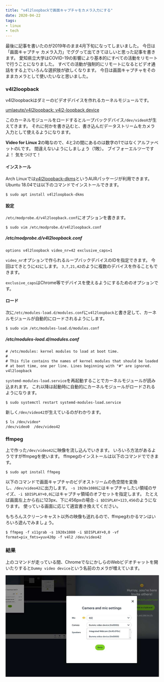 ```yaml
---
title: "v4l2loopbackで画面キャプチャをカメラ入力にする"
date: 2020-04-22
tags:
- linux
- tech
---
```


最後に記事を書いたのが2019年のまま4月下旬になってしまいました。
今日は「画面キャプチャ カメラ入力」でググって出てきてほしいと思った記事を書きます。
愛知県立大学はCOVID-19の影響により基本的にすべての活動をリモートで行うことになりました。
すべての活動が強制的にリモートになるとビデオ通話をする上でいろんな選択肢が欲しくなります。
今日は画面キャプチャをそのままカメラとして使いたいなと思いました。

### v4l2loopback

v4l2loopbackはダミーのビデオデバイスを作れるカーネルモジュールです。

[umlaeute/v4l2loopback: v4l2-loopback device](https://github.com/umlaeute/v4l2loopback)

このカーネルモジュールをロードするとループバックデバイス`/dev/videoX`が生えてきます。
それに何かを書き込むと、書き込んだデータストリームをカメラ入力として使えるようになります。

**Video for Linux 2**の略なので、4と2の間にあるのは数字の1ではなくアルファベットのLです。
間違えないようにしましょう（1敗）。
ブイフォーエルツーですよ！
気をつけて！

#### インストール

Arch Linuxでは[v4l2loopback-dkms](https://aur.archlinux.org/packages/v4l2loopback-dkms/)というAURパッケージが利用できます。
Ubuntu 18.04では以下のコマンドでインストールできます。

```console
$ sudo apt install v4l2loopback-dkms
```

#### 設定

`/etc/modprobe.d/v4l2loopback.conf`にオプションを書きます。

```console
$ sudo vim /etc/modprobe.d/v4l2loopback.conf
```

##### /etc/modprobe.d/v4l2loopback.conf
```
options v4l2loopback video_nr=42 exclusive_caps=1
```

`video_nr`オプションで作られるループバックデバイスのIDを指定できます。
今回はてきとうに`42`にします。
`3,7,21,42`のように複数のデバイスを作ることもできます。

`exclusive_caps`はChrome等でデバイスを使えるようにするためのオプションです。

#### ロード

次に`/etc/modules-load.d/modules.conf`に`v4l2loopback`と書き足して、カーネルモジュールが自動的にロードされるようにします。

```console
$ sudo vim /etc/modules-load.d/modules.conf
```

##### /etc/modules-load.d/modules.conf
```
# /etc/modules: kernel modules to load at boot time.
#
# This file contains the names of kernel modules that should be loaded
# at boot time, one per line. Lines beginning with "#" are ignored.
v4l2loopback
```

`systemd-modules-load.service`を再起動することでカーネルモジュールが読み込まれます。
これ以降は起動時に自動的にカーネルモジュールがロードされるようになります。

```console
$ sudo systemctl restart systemd-modules-load.service
```

新しく`/dev/video42`が生えているのがわかります。

```console
$ ls /dev/video*
/dev/video0  /dev/video42
```

### ffmpeg

上で作った`/dev/video42`に映像を流し込んでいきます。
いろいろ方法があるようですがffmpegを使います。
ffmpegのインストールは以下のコマンドでできます。

```console
$ sudo apt install ffmpeg
```

以下のコマンドで画面キャプチャのビデオストリームの色空間を変換し、`/dev/video42`に出力します。
`-s 1920x1080`にはキャプチャしたい領域のサイズ、`-i $DISPLAY+0,0`にはキャプチャ領域のオフセットを指定します。
たとえば画面左上から右に123px、下に456pxの場合`-i $DISPLAY+123,456`のようになります。
使っている画面に応じて適宜書き換えてください。

もちろんスクリーンキャスト以外の映像も送れるので、ffmpegわかるマンはいろいろ遊んでみましょう。

```console
$ ffmpeg -f x11grab -s 1920x1080 -i $DISPLAY+0,0 -vf format=pix_fmts=yuv420p -f v4l2 /dev/video42
```

### 結果

上のコマンドが走っている間、ChromeでなにかしらのWebビデオチャットを開いたりすると`Dummy video device`という名前のカメラが増えています。

![](/img/blog/2020/04/v4l2loopback.jpg)